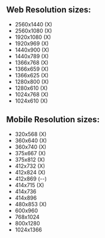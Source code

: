 ## Web Resolution sizes:

- 2560x1440 (X)
- 2560x1080 (X)
- 1920x1080 (X)
- 1920x969 (X)
- 1440x900 (X)
- 1440x789 (X)
- 1366x768 (X)
- 1366x659 (X)
- 1366x625 (X)
- 1280x800 (X)
- 1280x610 (X)
- 1024x768 (X)
- 1024x610 (X)

## Mobile Resolution sizes:

- 320x568 (X)
- 360x640 (X)
- 360x740 (X)
- 375x667 (X)
- 375x812 (X)
- 412x732 (X)
- 412x824 (X)
- 412x869 (--)
- 414x715 (X)
- 414x736
- 414x896
- 480x853 (X)
- 600x960
- 768x1024
- 800x1280
- 1024x1366
